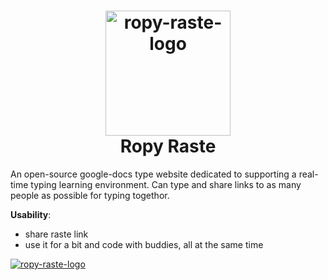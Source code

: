 <h1 align="center">
  <a name="logo" href="https://i.imgur.com/NMhJKMp.jpg"><img src="https://i.imgur.com/NMhJKMp.jpg" alt="ropy-raste-logo" width="200"></a>
  <br>
  Ropy Raste
</h1>

An open-source google-docs type website dedicated to supporting a real-time typing learning environment. Can type and share links to as many people as possible for typing togethor. 

**Usability**:
- share raste link
- use it for a bit and code with buddies, all at the same time

<a name="logo" href="https://i.imgur.com/NMhJKMp.jpg"><img src="https://i.imgur.com/PLbYRHg.jpg" alt="ropy-raste-logo"></a>

